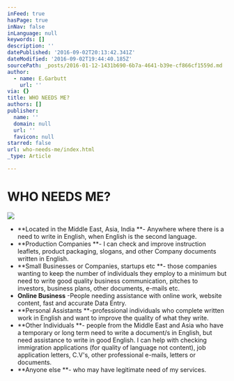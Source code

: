 ```yaml
---
inFeed: true
hasPage: true
inNav: false
inLanguage: null
keywords: []
description: ''
datePublished: '2016-09-02T20:13:42.341Z'
dateModified: '2016-09-02T19:44:40.185Z'
sourcePath: _posts/2016-01-12-1431b690-6b7a-4641-b39e-cf866cf1559d.md
author:
  - name: E.Garbutt
    url: ''
via: {}
title: WHO NEEDS ME?
authors: []
publisher:
  name: ''
  domain: null
  url: ''
  favicon: null
starred: false
url: who-needs-me/index.html
_type: Article

---
```

# WHO NEEDS ME?
![](https://s3-us-west-2.amazonaws.com/the-grid-img/p/8463eb0362ec0d6ae5b7d75799b218db3d388c42.jpg)

* **Located in the Middle East, Asia, India **- Anywhere where there is a need to write in English, when English is the second language.
* **Production Companies **- I can check and improve instruction leaflets, product packaging, slogans, and other Company documents written in English.
* **Small Businesses or Companies, startups etc **- those companies wanting to keep the number of individuals they employ to a minimum but need to write good quality business communication, pitches to investors, business plans, other documents, e-mails etc.
* **Online Business** -People needing assistance with online work, website content, fast and accurate Data Entry.
* **Personal Assistants **-professional individuals who complete written work in English and want to improve the quality of what they write.
* **Other Individuals **- people from the Middle East and Asia who have a temporary or long term need to write a document/s in English, but need assistance to write in good English. I can help with checking immigration applications (for quality of language not content), job application letters, C.V's, other professional e-mails, letters or documents.
* **Anyone else **- who may have legitimate need of my services.